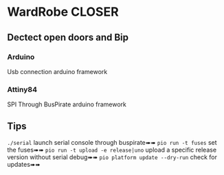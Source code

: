 WardRobe CLOSER
===============

Dectect open doors and Bip
--------------------------

### Arduino
Usb connection 
arduino framework 

### Attiny84
SPI Through BusPirate 
arduino framework 

Tips
----
`./serial` launch serial console through buspirate➠➠
`pio run -t fuses` set the fuses➠➠
`pio run -t upload -e release|uno` upload  a specific release version without serial debug➠➠
`pio platform update --dry-run` check for updates➠➠
